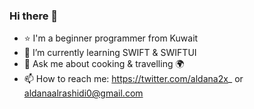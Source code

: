 ### Hi there 👋
- ⭐️ I'm a beginner programmer from Kuwait 
- 🌱 I’m currently learning SWIFT & SWIFTUI
- 💬 Ask me about cooking & travelling 🌍
- 📫 How to reach me: https://twitter.com/aldana2x_ or aldanaalrashidi0@gmail.com

<!--
**Aldanaalrashidi/Aldanaalrashidi** is a ✨ _special_ ✨ repository because its `README.md` (this file) appears on your GitHub profile.

Here are some ideas to get you started:

- 🌱 I’m currently learning SWIFT & SWIFTUI
- 🤔 I’m looking for help with learning SWIFTUI
- 💬 Ask me about cooking & travelling 🌍
- 📫 How to reach me: https://twitter.com/aldana2x_ or aldanaalrashidi0@gmail.com
-->

